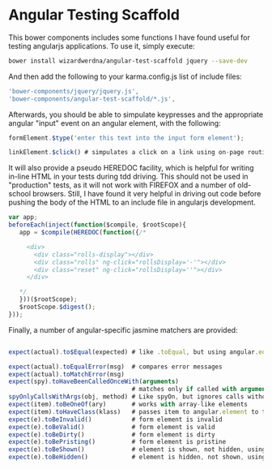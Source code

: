# Angular Testing Scaffold

This bower components includes some functions I have found useful for testing angularjs applications.  To use it, simply execute:

```bash
bower install wizardwerdna/angular-test-scaffold jquery --save-dev
```

And then add the following to your karma.config.js list of include files:

```js
'bower-components/jquery/jquery.js',
'bower-components/angular-test-scaffold/*.js',
```

Afterwards, you should be able to simpulate keypresses and the appropriate angular "input" event on an angular element, with the following:

```js
formElement.$type('enter this text into the input form element');

linkElement.$click() # simpulates a click on a link using on-page routing
```

It will also provide a pseudo HEREDOC facility, which is helpful for writing in-line HTML in your tests during tdd driving.  This should not be used in "production" tests, as it will not work with FIREFOX and a number of old-school browsers.  Still, I have found it very helpful in driving out code before pushing the body of the HTML to an include file in angularjs development.

```js
var app;
beforeEach(inject(function($compile, $rootScope){
   app = $compile(HEREDOC(function({/*

     <div>
       <div class="rolls-display"></div>
       <div class="rolls" ng-click="rollsDisplay='-'"></div>
       <div class="reset" ng-click="rollsDisplay=''"></div>
     </div>

   */
   }))($rootScope);
   $rootScope.$digest();
}));
```

Finally, a number of angular-specific jasmine matchers are provided:

```js

expect(actual).to$Equal(expected) # like .toEqual, but using angular.equals

expect(actual).toEqualError(msg)  # compares error messages
expect(actual).toMatchError(msg)
expect(spy).toHaveBeenCalledOnceWith(arguments)
                                  # matches only if called with arguments AND only once
spyOnlyCallsWithArgs(obj, method) # Like spyOn, but ignores calls without arguments, such as getters
expect(item).toBeOneOf(ary)       # works with array-like elements
expect(item).toHaveClass(klass)   # passes item to angular.element to test for class 
expect(e).toBeInvalid()           # form element is invalid
expect(e).toBeValid()             # form element is valid
expect(e).toBeDirty()             # form element is dirty
expect(e).toBePristing()          # form element is pristine
expect(e).toBeShown()             # element is shown, not hidden, using ng directives
expect(e).toBeHidden()            # element is hidden, not shown, using ng directives

```
